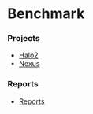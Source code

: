 # Benchmark

### Projects
- [Halo2](./halo2/)
- [Nexus](./nexus-zk-bench/)

### Reports
- [Reports](./reports/)